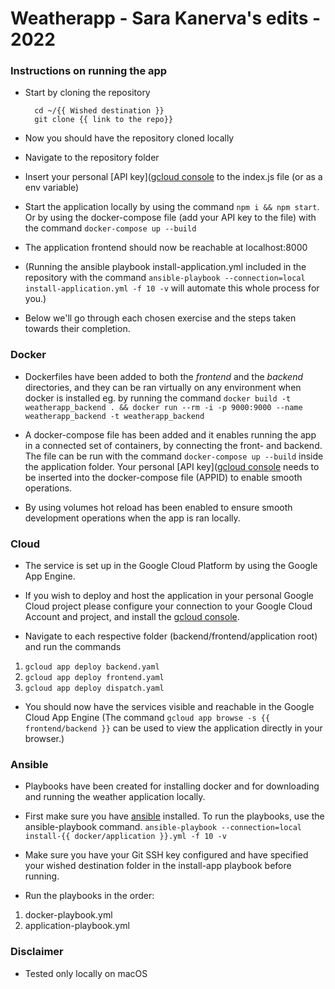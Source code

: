 # Weatherapp - Sara Kanerva's edits - 2022

### Instructions on running the app

- Start by cloning the repository

		cd ~/{{ Wished destination }}
		git clone {{ link to the repo}}
    
- Now you should have the repository cloned locally
- Navigate to the repository folder
- Insert your personal [API key]([gcloud console](https://cloud.google.com/sdk/docs/install) to the index.js file (or as a env variable)
- Start the application locally by using the command `npm i && npm start`. Or by using the docker-compose file (add your API key to the file) with the command `docker-compose up --build`
- The application frontend should now be reachable at localhost:8000
- (Running the ansible playbook install-application.yml included in the repository with the command `ansible-playbook --connection=local install-application.yml -f 10 -v` will automate this whole process for you.)

* Below we'll go through each chosen exercise and the steps taken towards their completion. 

### Docker

* Dockerfiles have been added to both the 
*frontend* and the *backend* directories, and they can be ran virtually on any environment when docker is installed eg. by running the command `docker build -t weatherapp_backend . && docker run --rm -i -p 9000:9000 --name weatherapp_backend -t weatherapp_backend`

* A docker-compose file has been added and it enables running the app in a connected set of containers, by connecting the front- and backend. The file can be run with the command `docker-compose up --build` inside the application folder. Your personal [API key]([gcloud console](https://cloud.google.com/sdk/docs/install) needs to be inserted into the docker-compose file (APPID) to enable smooth operations.

* By using volumes hot reload has been enabled to ensure smooth development operations when the app is ran locally.

### Cloud

* The service is set up in the Google Cloud Platform by using the Google App Engine.

* If you wish to deploy and host the application in your personal Google Cloud project please configure your connection to your Google Cloud Account and project, and install the [gcloud console](https://cloud.google.com/sdk/docs/install). 

* Navigate to each respective folder (backend/frontend/application root) and run the commands
1. `gcloud app deploy backend.yaml`
2. `gcloud app deploy frontend.yaml`
3. `gcloud app deploy dispatch.yaml`

* You should now have the services visible and reachable in the Google Cloud App Engine (The command `gcloud app browse -s {{ frontend/backend }}` can be used to view the application directly in your browser.)

### Ansible

* Playbooks have been created for installing docker and for downloading and running the weather application locally. 

* First make sure you have [ansible](https://docs.ansible.com/ansible/latest/installation_guide/intro_installation.html) installed. To run the playbooks, use the ansible-playbook command. `ansible-playbook --connection=local install-{{ docker/application }}.yml -f 10 -v`

* Make sure you have your Git SSH key configured and have specified your wished destination folder in the install-app playbook before running.

* Run the playbooks in the order:
1. docker-playbook.yml 
2. application-playbook.yml 

### Disclaimer

* Tested only locally on macOS


